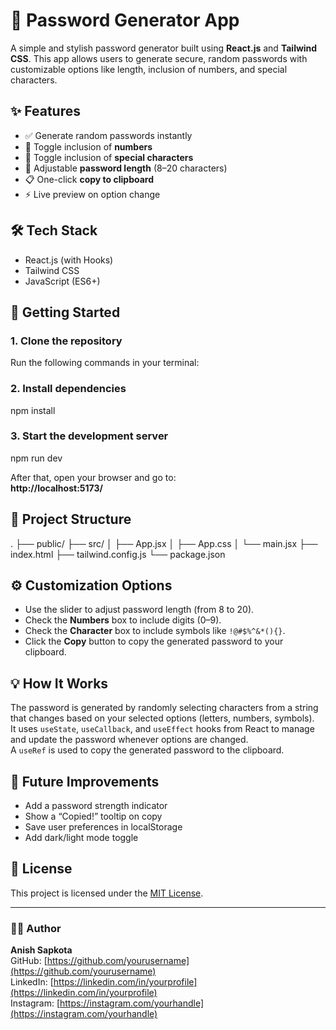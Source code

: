 # 🔐 Password Generator App

A simple and stylish password generator built using **React.js** and **Tailwind CSS**. This app allows users to generate secure, random passwords with customizable options like length, inclusion of numbers, and special characters.

## ✨ Features

- ✅ Generate random passwords instantly  
- 🔢 Toggle inclusion of **numbers**  
- 🔣 Toggle inclusion of **special characters**  
- 📏 Adjustable **password length** (8–20 characters)  
- 📋 One-click **copy to clipboard**  
- ⚡ Live preview on option change  

## 🛠️ Tech Stack

- React.js (with Hooks)  
- Tailwind CSS  
- JavaScript (ES6+)

## 🚀 Getting Started

### 1. Clone the repository  
Run the following commands in your terminal:


### 2. Install dependencies  

npm install


### 3. Start the development server  

npm run dev


After that, open your browser and go to:  
**http://localhost:5173/**

## 📂 Project Structure

.
├── public/
├── src/
│   ├── App.jsx
│   ├── App.css
│   └── main.jsx
├── index.html
├── tailwind.config.js
└── package.json



## ⚙️ Customization Options

- Use the slider to adjust password length (from 8 to 20).
- Check the **Numbers** box to include digits (0–9).
- Check the **Character** box to include symbols like `!@#$%^&*(){}`.
- Click the **Copy** button to copy the generated password to your clipboard.

## 💡 How It Works

The password is generated by randomly selecting characters from a string that changes based on your selected options (letters, numbers, symbols).  
It uses `useState`, `useCallback`, and `useEffect` hooks from React to manage and update the password whenever options are changed.  
A `useRef` is used to copy the generated password to the clipboard.

## 📌 Future Improvements

- Add a password strength indicator  
- Show a “Copied!” tooltip on copy  
- Save user preferences in localStorage  
- Add dark/light mode toggle

## 📄 License

This project is licensed under the [MIT License](LICENSE).

---

### 🧑‍💻 Author

**Anish Sapkota**  
GitHub: [https://github.com/yourusername](https://github.com/yourusername)  
LinkedIn: [https://linkedin.com/in/yourprofile](https://linkedin.com/in/yourprofile)  
Instagram: [https://instagram.com/yourhandle](https://instagram.com/yourhandle)
